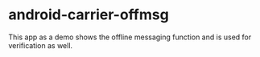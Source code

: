 # android-carrier-offmsg
This app as a demo shows the offline messaging function and is used for verification as well.
